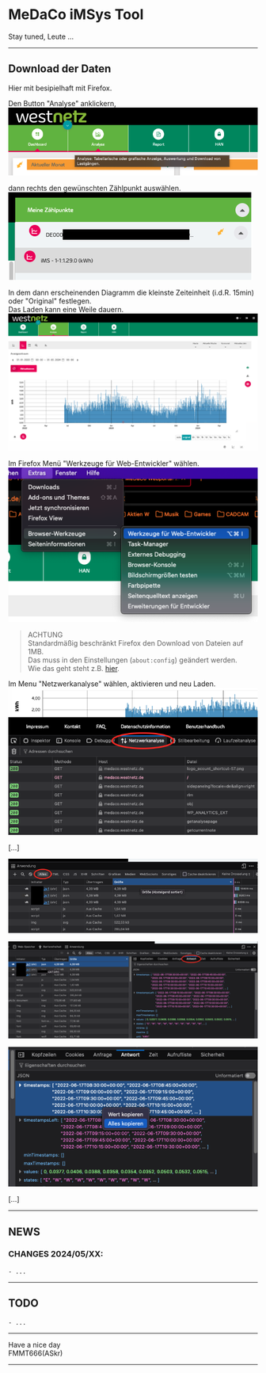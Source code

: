 MeDaCo iMSys Tool
=================

Stay tuned, Leute ...



---
## Download der Daten

Hier mit besipielhaft mit Firefox.  

Den Button "Analyse" anklickern,
![](images/medaco_menu.png)  

dann rechts den gewünschten Zählpunkt auswählen.  
![](images/medaco_zaehlernummer.png)  

In dem dann erscheinenden Diagramm die kleinste Zeiteinheit (i.d.R. 15min) oder "Original" festlegen.  
Das Laden kann eine Weile dauern.  
![](images/medaco_diagramm.png)  

Im Firefox Menü "Werkzeuge für Web-Entwickler" wählen.  
![](images/firefox_webentwickler.png)

> ACHTUNG  
> Standardmäßig beschränkt Firefox den Download von Dateien auf 1MB.  
> Das muss in den Einstellungen (```about:config```) geändert werden.  
> Wie das geht steht z.B. [hier][2].

Im Menu "Netzwerkanalyse" wählen, aktivieren und neu Laden.
![](/images/firefox_netzwerkanalyse.png)  

[...]

![](/images/firefox_json1.png)  

![](/images/firefox_json2.png)  

![](/images/firefox_json3.png)  


[...]


---
## NEWS

### CHANGES 2024/05/XX:
    - ...

---
## TODO
    - ...


---
Have a nice day  
FMMT666(ASkr)


---
[1]: https://medaco.westnetz.de/login
[2]: https://stackoverflow.com/questions/51687462/firefox-developer-tools-truncates-long-network-response-chrome-does-not-show